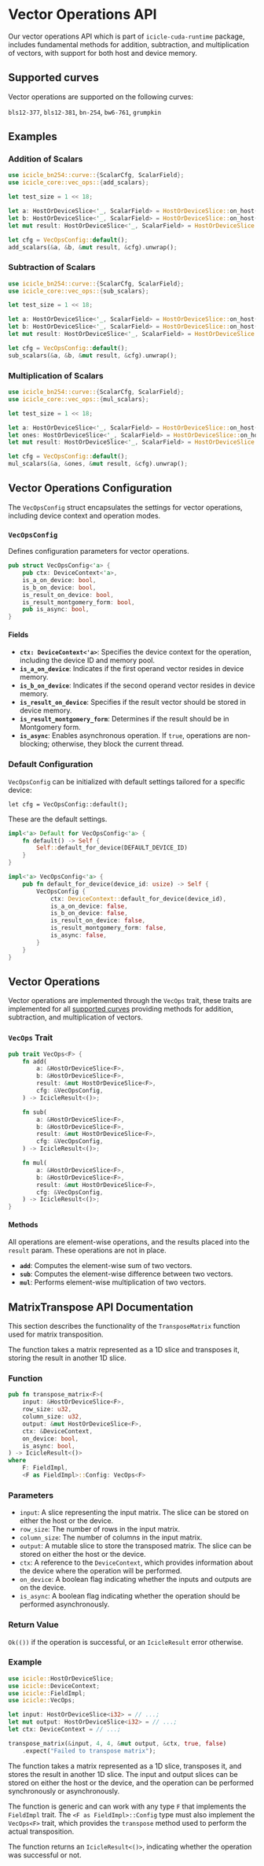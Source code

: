 # Vector Operations API

Our vector operations API which is part of `icicle-cuda-runtime` package, includes fundamental methods for addition, subtraction, and multiplication of vectors, with support for both host and device memory. 


## Supported curves

Vector operations are supported on the following curves:

`bls12-377`, `bls12-381`, `bn-254`, `bw6-761`, `grumpkin`

## Examples

### Addition of Scalars

```rust
use icicle_bn254::curve::{ScalarCfg, ScalarField};
use icicle_core::vec_ops::{add_scalars};

let test_size = 1 << 18;

let a: HostOrDeviceSlice<'_, ScalarField> = HostOrDeviceSlice::on_host(F::Config::generate_random(test_size));
let b: HostOrDeviceSlice<'_, ScalarField> = HostOrDeviceSlice::on_host(F::Config::generate_random(test_size));
let mut result: HostOrDeviceSlice<'_, ScalarField> = HostOrDeviceSlice::on_host(vec![F::zero(); test_size]);

let cfg = VecOpsConfig::default();
add_scalars(&a, &b, &mut result, &cfg).unwrap();
```

### Subtraction of Scalars

```rust
use icicle_bn254::curve::{ScalarCfg, ScalarField};
use icicle_core::vec_ops::{sub_scalars};

let test_size = 1 << 18;

let a: HostOrDeviceSlice<'_, ScalarField> = HostOrDeviceSlice::on_host(F::Config::generate_random(test_size));
let b: HostOrDeviceSlice<'_, ScalarField> = HostOrDeviceSlice::on_host(F::Config::generate_random(test_size));
let mut result: HostOrDeviceSlice<'_, ScalarField> = HostOrDeviceSlice::on_host(vec![F::zero(); test_size]);

let cfg = VecOpsConfig::default();
sub_scalars(&a, &b, &mut result, &cfg).unwrap();
```

### Multiplication of Scalars

```rust
use icicle_bn254::curve::{ScalarCfg, ScalarField};
use icicle_core::vec_ops::{mul_scalars};

let test_size = 1 << 18;

let a: HostOrDeviceSlice<'_, ScalarField> = HostOrDeviceSlice::on_host(F::Config::generate_random(test_size));
let ones: HostOrDeviceSlice<'_, ScalarField> = HostOrDeviceSlice::on_host(vec![F::one(); test_size]);
let mut result: HostOrDeviceSlice<'_, ScalarField> = HostOrDeviceSlice::on_host(vec![F::zero(); test_size]);

let cfg = VecOpsConfig::default();
mul_scalars(&a, &ones, &mut result, &cfg).unwrap();
```


## Vector Operations Configuration

The `VecOpsConfig` struct encapsulates the settings for vector operations, including device context and operation modes.

### `VecOpsConfig`

Defines configuration parameters for vector operations.

```rust
pub struct VecOpsConfig<'a> {
    pub ctx: DeviceContext<'a>,
    is_a_on_device: bool,
    is_b_on_device: bool,
    is_result_on_device: bool,
    is_result_montgomery_form: bool,
    pub is_async: bool,
}
```

#### Fields

- **`ctx: DeviceContext<'a>`**: Specifies the device context for the operation, including the device ID and memory pool.
- **`is_a_on_device`**: Indicates if the first operand vector resides in device memory.
- **`is_b_on_device`**: Indicates if the second operand vector resides in device memory.
- **`is_result_on_device`**: Specifies if the result vector should be stored in device memory.
- **`is_result_montgomery_form`**: Determines if the result should be in Montgomery form.
- **`is_async`**: Enables asynchronous operation. If `true`, operations are non-blocking; otherwise, they block the current thread.

### Default Configuration

`VecOpsConfig` can be initialized with default settings tailored for a specific device:

```
let cfg = VecOpsConfig::default();
```

These are the default settings.

```rust
impl<'a> Default for VecOpsConfig<'a> {
    fn default() -> Self {
        Self::default_for_device(DEFAULT_DEVICE_ID)
    }
}

impl<'a> VecOpsConfig<'a> {
    pub fn default_for_device(device_id: usize) -> Self {
        VecOpsConfig {
            ctx: DeviceContext::default_for_device(device_id),
            is_a_on_device: false,
            is_b_on_device: false,
            is_result_on_device: false,
            is_result_montgomery_form: false,
            is_async: false,
        }
    }
}
```

## Vector Operations

Vector operations are implemented through the `VecOps` trait, these traits are implemented for all [supported curves](#supported-curves) providing methods for addition, subtraction, and multiplication of vectors.

### `VecOps` Trait

```rust
pub trait VecOps<F> {
    fn add(
        a: &HostOrDeviceSlice<F>,
        b: &HostOrDeviceSlice<F>,
        result: &mut HostOrDeviceSlice<F>,
        cfg: &VecOpsConfig,
    ) -> IcicleResult<()>;

    fn sub(
        a: &HostOrDeviceSlice<F>,
        b: &HostOrDeviceSlice<F>,
        result: &mut HostOrDeviceSlice<F>,
        cfg: &VecOpsConfig,
    ) -> IcicleResult<()>;

    fn mul(
        a: &HostOrDeviceSlice<F>,
        b: &HostOrDeviceSlice<F>,
        result: &mut HostOrDeviceSlice<F>,
        cfg: &VecOpsConfig,
    ) -> IcicleResult<()>;
}
```

#### Methods

All operations are element-wise operations, and the results placed into the `result` param. These operations are not in place.

- **`add`**: Computes the element-wise sum of two vectors.
- **`sub`**: Computes the element-wise difference between two vectors.
- **`mul`**: Performs element-wise multiplication of two vectors.


## MatrixTranspose API Documentation

This section describes the functionality of the `TransposeMatrix` function used for matrix transposition.

The function takes a matrix represented as a 1D slice and transposes it, storing the result in another 1D slice.

### Function

```rust
pub fn transpose_matrix<F>(
    input: &HostOrDeviceSlice<F>,
    row_size: u32,
    column_size: u32,
    output: &mut HostOrDeviceSlice<F>,
    ctx: &DeviceContext,
    on_device: bool,
    is_async: bool,
) -> IcicleResult<()>
where
    F: FieldImpl,
    <F as FieldImpl>::Config: VecOps<F>
```

### Parameters

- `input`: A slice representing the input matrix. The slice can be stored on either the host or the device.
- `row_size`: The number of rows in the input matrix.
- `column_size`: The number of columns in the input matrix.
- `output`: A mutable slice to store the transposed matrix. The slice can be stored on either the host or the device.
- `ctx`: A reference to the `DeviceContext`, which provides information about the device where the operation will be performed.
- `on_device`: A boolean flag indicating whether the inputs and outputs are on the device. 
- `is_async`: A boolean flag indicating whether the operation should be performed asynchronously. 

### Return Value

`Ok(())` if the operation is successful, or an `IcicleResult` error otherwise.

### Example

```rust
use icicle::HostOrDeviceSlice;
use icicle::DeviceContext;
use icicle::FieldImpl;
use icicle::VecOps;

let input: HostOrDeviceSlice<i32> = // ...;
let mut output: HostOrDeviceSlice<i32> = // ...;
let ctx: DeviceContext = // ...;

transpose_matrix(&input, 4, 4, &mut output, &ctx, true, false)
    .expect("Failed to transpose matrix");
```


The function takes a matrix represented as a 1D slice, transposes it, and stores the result in another 1D slice. The input and output slices can be stored on either the host or the device, and the operation can be performed synchronously or asynchronously.

The function is generic and can work with any type `F` that implements the `FieldImpl` trait. The `<F as FieldImpl>::Config` type must also implement the `VecOps<F>` trait, which provides the `transpose` method used to perform the actual transposition.

The function returns an `IcicleResult<()>`, indicating whether the operation was successful or not.